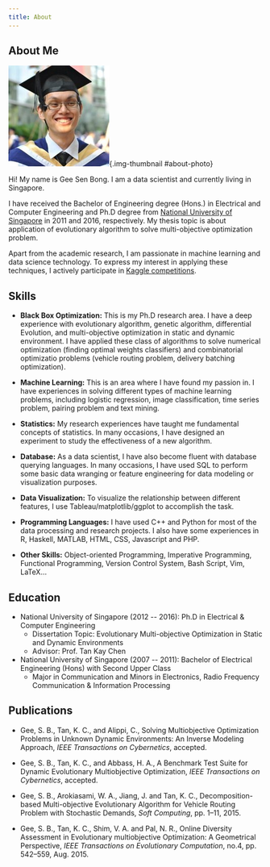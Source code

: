 ```yaml
---
title: About
---
```


## About Me

![](/images/photo.jpg "senbong's photo"){.img-thumbnail #about-photo}

Hi! My name is Gee Sen Bong. I am a data scientist and currently living in Singapore.

I have received the Bachelor of Engineering degree (Hons.) in Electrical and Computer Engineering and Ph.D degree from [National University of Singapore](http://www.nus.edu.sg/) in 2011 and 2016, respectively. My thesis topic is about application of evolutionary algorithm to solve multi-objective optimization problem.

Apart from the academic research, I am passionate in machine learning and data science technology. To express my interest in applying these techniques, I actively participate in [Kaggle competitions](https://www.kaggle.com/).


## Skills

* **Black Box Optimization:** This is my Ph.D research area. I have a deep experience with evolutionary algorithm, genetic algorithm, differential Evolution, and multi-objective optimization in static and dynamic environment. I have applied these class of algorithms to solve numerical optimization (finding optimal weights classifiers) and combinatorial optimizatio problems (vehicle routing problem, delivery batching optimization).

* **Machine Learning:** This is an area where I have found my passion in. I have experiences in solving different types of machine learning problems, including logistic regression, image classification, time series problem, pairing problem and text mining.

* **Statistics:** My research experiences have taught me fundamental concepts of statistics. In many occasions, I have designed an experiment to study the effectiveness of a new algorithm.

* **Database:** As a data scientist, I have also become fluent with database querying languages. In many occasions, I have used SQL to perform some basic data wranging or feature engineering for data modeling or visualization purposes.

* **Data Visualization:** To visualize the relationship between different features, I use Tableau/matplotlib/ggplot to accomplish the task.

* **Programming Languages:** I have used C++ and Python for most of the data processing and research projects. I also have some experiences in R, Haskell, MATLAB, HTML, CSS, Javascript and PHP.

* **Other Skills:** Object-oriented Programming, Imperative Programming, Functional Programming, Version Control System, Bash Script, Vim, LaTeX...


## Education

* National University of Singapore (2012 -- 2016): Ph.D in Electrical & Computer Engineering
    + Dissertation Topic: Evolutionary Multi-objective Optimization in Static and Dynamic Environments
    + Advisor: Prof. Tan Kay Chen
* National University of Singapore (2007 -- 2011): Bachelor of Electrical Engineering (Hons) with Second Upper Class
    + Major in Communication and Minors in Electronics, Radio Frequency Communication & Information Processing

## Publications

* Gee, S. B., Tan, K. C., and Alippi, C., Solving Multiobjective Optimization Problems in Unknown Dynamic Environments: An Inverse Modeling Approach, _IEEE Transactions on Cybernetics_, accepted.  

* Gee, S. B., Tan, K. C., and Abbass, H. A., A Benchmark Test Suite for Dynamic Evolutionary Multiobjective Optimization, _IEEE Transactions on Cybernetics_, accepted.

* Gee, S. B., Arokiasami, W. A., Jiang, J. and Tan, K. C., Decomposition-based Multi-objective Evolutionary Algorithm for Vehicle Routing Problem with Stochastic Demands, _Soft Computing_, pp. 1–11, 2015.

* Gee, S. B., Tan, K. C., Shim, V. A. and Pal, N. R., Online Diversity Assessment in Evolutionary multiobjective Optimization: A Geometrical Perspective, _IEEE Transactions on Evolutionary Computation_, no.4, pp. 542–559, Aug. 2015.
